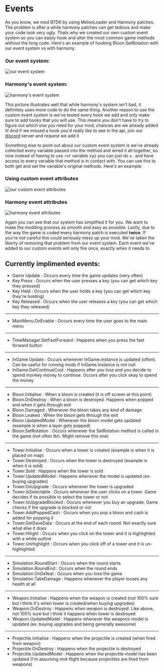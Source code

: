 # Events
As you know, we mod BTD6 by using MelonLoader and Harmony patches. The problem is after a while harmony patches can get tedious and make your code look very ugly. Thats why we created our own custom event system so you can easily hook and alter the most common game methods without the long code. Here's an example of hooking Bloon.SetRotation with our event system vs with harmony:

### Our event system:
![our event system](https://media.discordapp.net/attachments/619054151967703061/759627919931867156/unknown.png?width=520&height=147)

### Harmony's event system:
![harmony's event system](https://media.discordapp.net/attachments/619054151967703061/759628715742855218/unknown.png?width=417&height=231)

This picture illustrates well that while harmony's system isn't bad, it definitely uses more code to do the same thing. Another reason to use the custom event system is we've tested every hook we add and only make sure to add hooks that you will use. This means you don't have to try to figure out which one you need for your mod, chances are we already added it! And if we missed a hook you'd really like to see in the api, join our [discord](https://discord.gg/VADMF2M) server and request we add it

Something else to point out about our custom event system is we've already collected every variable passed into the method and wired it all together, so now instead of having to use `ref` variable xyz you can just do `e.` and have access to every variable that method is in contact with. You can use this to both get and set the variable's original methods. Here's an example:

### Using custom event attributes
![our custom event attributes](https://media.discordapp.net/attachments/619054151967703061/759629970480955432/unknown.png?width=511&height=151)

### Harmony event attributes
![harmony event attributes](https://media.discordapp.net/attachments/619054151967703061/759630060415090748/unknown.png?width=486&height=243)

Again you can see that our system has simplified it for you. We want to make the modding process as smooth and easy as possible. Lastly, due to the way the game is coded every harmony patch is executed **twice**. If you're not careful this could seriously mess up your mod. We've taken the liberty of removing that problem from our event system. Each event we've added to our custom events will only fire once, exactly when it needs to.


## Currently implimented events:

- Game Update : Occurs every time the game updates (very often)
- Key Press : Occurs when the user presses a key (you can get which key they pressed)
- Key Held : Occurs when the user holds a key (you can get which key they're holding)
- Key Released : Occurs when the user releases a key (you can get which key they released)
---
- MainMenu.OnEnable : Occurs every time the user goes to the main menu
---
- TimeManager.SetFastForward : Happens when you press the fast forward button
---
- InGame.Update : Occurs whenever InGame.instance is updated (often). Can be useful for running mods if InGame.instance is not null
- InGame.GetContinueCost : Happens after you lose and you decide to spend monkey money to continue. Occurs after you click okay to spend the money
---
- Bloon.Initialise : When a bloon is created (it is off screen at this point)
- Bloon.OnDestroy : When a bloon is destroyed. Happens when popped and when it gets through exit
- Bloon.Damaged : Whenever the bloon takes any kind of damage
- Bloon.Leaked : When the bloon gets through the exit
- Bloon.UpdatedModel : Whenever the bloon model gets updated (example is when a layer gets popped)
- Bloon.SetRotation : Occurs whenever the SetRotation method is called in the game (not often tbh. Might remove this one)
---
- Tower.Initialise : Occurs when a tower is created (example is when it is placed on map)
- Tower.Destroyed : Occurs when the tower is destroyed (example is when it is sold)
- Tower.Sold : Happens when the tower is sold
- Tower.UpdatedModel : Happens whenever the model is updated (ex: buying upgrades)
- Tower.OnUpgrade : Occurs whenever the tower is upgraded
- Tower.IsSelectable : Occurs whenever the user clicks on a tower. Game decides if its possible to select the tower or not
- Tower.IsUpgradeBlocked : Occurs whenever you buy an upgrade. Game checks if the upgrade is blocked or not
- Tower.AddPoppedCash : Occurs when you pop a bloon and cash is added for popping it
- Tower.GetSaveData : Occurs at the end of each round. Not exactly sure what else it does
- Tower.Hilight : Occurs when you click on the tower and it is highlighted with a white outline
- Tower.UnHighlight : Occurs when you click off of a tower and it is un-highlighted
---
- Simulation.RoundStart : Occurs when the round starts
- Simulation.RoundEnd : Occurs when the round ends
- Simulation.OnDefeat : Occurs when you lose the game
- Simulation.TakeDamage : Happens whenever the player looses any health at all
---
- Weapon.Initialise : Happens when the weapon is created (not 100% sure but I think it's when tower is created/when buying upgrades)
- Weapon.OnDestroy : Happens when weapon is destroyed. Like above, not 100% sure but I think it happens when tower is destroyed
- Weapon.UpdatedModel : Happens whenever the weapons model is updated (ex: buying upgrades and being generally awesome)
---
- Projectile.Initialise : Happens when the projectile is created (when fired from weapon)
- Projectile.OnDestroy : Happens when the projectile is destroyed
- Projectile.UpdatedModel : Happens when the projectile model has been updated (I'm assuming mid-flight because projectiles are fired from weapons)
